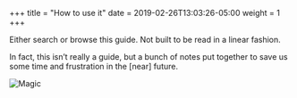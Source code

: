 +++
title = "How to use it"
date = 2019-02-26T13:03:26-05:00
weight = 1
+++

Either search or browse this guide. Not built to be read in a linear fashion.

In fact, this isn’t really a guide, but a bunch of notes put together to save us some time and frustration in the [near] future.

![Magic](/savior/guide/how-to-use/nobrainer.gif?classes=shadow)